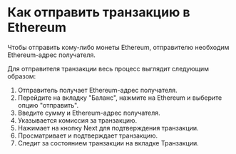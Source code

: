 # Как отправить транзакцию в Ethereum

Чтобы отправить кому-либо монеты Ethereum, отправителю необходим Ethereum-адрес получателя.

Для отправителя транзакции весь процесс выглядит следующим образом:

1. Отправитель получает Ethereum-адрес получателя.
2. Перейдите на вкладку "Баланс", нажмите на Ethereum и выберите опцию "отправить".
3. Введите сумму и Ethereum-адрес получателя.
4. Указывается комиссия за транзакцию.
5. Нажимает на кнопку Next для подтверждения транзакции.
6. Просматривает и подтверждает транзакцию.
7. Следит за состоянием транзакции на вкладке Транзакции.